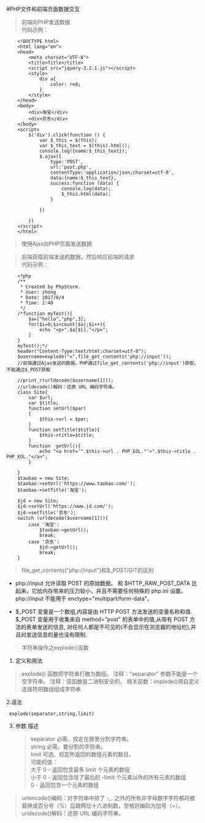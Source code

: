 #PHP文件和前端页面数据交互

> 前端向PHP发送数据  
    代码示例：
      
        <!DOCTYPE html>
        <html lang="en">
        <head>
            <meta charset="UTF-8">
            <title>Title</title>
            <script src="jquery-3.2.1.js"></script>
            <style>
                div a{
                    color: red;
                }
            </style>
        </head>
        <body>
            <div>淘宝</div>
            <div>京东</div>
        </body>
        <script>
            $('div').click(function () {
                var $_this = $(this);
                var $_this_text = $(this).html();
                console.log({name:$_this_text});
                $.ajax({
                    type:'POST',
                    url:'post.php',
                    contentType:'application/json;charset=utf-8',
                    data:{name:$_this_text},
                    success:function (data) {
                        console.log(data);
                        $_this.html(data);
                    }
        
                })
        
            })
        </script>
        </html>
>使用Ajax向PHP页面发送数据

>后端获取前端发送的数据，然后响应前端的请求  
    代码示例：
    
        <?php
        /**
         * Created by PhpStorm.
         * User: zhong
         * Date: 2017/8/4
         * Time: 2:40
         */
        /*function myTest(){
            $a=["hello","php",3];
            for($i=0;$i<count($a);$i++){
                echo "<p>".$a[$i]."</p>";
            }
        }
        myTest();*/
        header("Content-Type:text/html;charset=utf-8");
        $username=explode("=",file_get_contents('php://input'));
        //前端通过Ajax发送的数据，PHP通过file_get_contents('php://input')获取，不能通过$_POST获取
        
        //print_r(urldecode($username[1]));
        //urldecode()解码：还原 URL 编码字符串。
        class Site{
            var $url;
            var $title;
            function setUrl($par)
            {
                $this->url = $par;
            }
            function setTitle($title){
                $this->title=$title;
            }
            function  getUrl(){
                echo "<a href='".$this->url . PHP_EOL."'>".$this->title . PHP_EOL."</a>";
            }
        
        }
        $taobao = new Site;
        $taobao->setUrl('https://www.taobao.com/');
        $taobao->setTitle('淘宝');
        
        $jd = new Site;
        $jd->setUrl('https://www.jd.com/');
        $jd->setTitle('京东');
        switch (urldecode($username[1])){
            case '淘宝':
                $taobao->getUrl();
                break;
            case '京东':
                $jd->getUrl();
                break;
        }

>file_get_contents("php://input")和$_POST/GIT的区别  

+ php://input 允许读取 POST 的原始数据。
和 $HTTP_RAW_POST_DATA 比起来，它给内存带来的压力较小，并且不需要任何特殊的 php.ini 设置。
php://input 不能用于 enctype="multipart/form-data"。

+ $_POST 变量是一个数组,内容是由 HTTP POST 方法发送的变量名称和值.
  $_POST 变量用于收集来自 method="post" 的表单中的值,从带有 POST 方法的表单发送的信息,
  对任何人都是不可见的(不会显示在浏览器的地址栏),并且对发送信息的量也没有限制.
  
> 字符串操作之explode()函数   
1. 定义和用法
   
  > explode() 函数把字符串打散为数组。
   注释："separator" 参数不能是一个空字符串。
   注释：该函数是二进制安全的。
   相关函数：implode()用自定义连接符把数组组成字符串  
   
2.语法
  
     explode(separator,string,limit)   
3. 参数	描述
   
   >separator	必需。规定在哪里分割字符串。  
   string	必需。要分割的字符串。   
   limit	可选。规定所返回的数组元素的数目。  
   可能的值：  
   大于 0 - 返回包含最多 limit 个元素的数组  
   小于 0 - 返回包含除了最后的 -limit 个元素以外的所有元素的数组   
   0 - 返回包含一个元素的数组
   
> urlencode()编码：对字符串中除了 -_. 之外的所有非字母数字字符都将被替换成百分号（%）后跟两位十六进制数，空格则编码为加号（+）。
  urldecode()解码：还原 URL 编码字符串。
        
        
        
        
        
        
        
        
        
        
        
        
        
        
        
        
        
        
        
        
        
        
        
        
        
        
        
        
        
        
        
        
        
        
        
        
        
        
